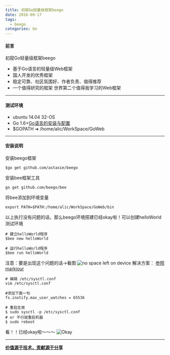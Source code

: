 ```yaml
---
title: 初窥Go轻量级框架beego
date: 2016-09-17
tags:
  - beego
categories: Go
---
```




#### 前言

初窥Go轻量级框架beego

<!-- more -->

- 基于Go语言的轻量级Web框架
- 国人开发的优秀框架
- 稳定可靠、社区氛围好、作者负责、值得推荐
- 一个值得研究的框架 世界第二个值得我学习的Web框架
___
#### 测试环境

- ubuntu 14.04 32-OS
- Go 1.6+[Go语言的安装与配置](http://www.jianshu.com/p/43835e23f195)
-  $GOPATH  ➜ /home/alic/WorkSpace/GoWeb
___
#### 安装说明

安装beego框架

~~~shell
$go get github.com/astaxie/beego
~~~
安装bee框架工具
~~~shell
go get github.com/beego/bee
~~~
将bee添加到环境变量
~~~shell
export PATH=$PATH:/home/alic/WorkSpace/GoWeb/bin
~~~
以上执行没有问题的话，那么beego环境搭建已经okay啦！可以创建helloWorld测试环境
~~~shell
# 建立helloWorld程序
$bee new helloWorld

# 运行helloWorld程序
$bee run helloWorld
~~~
注意：要是出现这个问题的话->看图
![no space left on device](http://upload-images.jianshu.io/upload_images/1678789-37356c14a29721cb.png?imageMogr2/auto-orient/strip%7CimageView2/2/w/1240)
解决方案：
[参照markjour](http://www.markjour.com/article/cannot-add-inotify-watch.html)
~~~shell
# 编辑 /etc/sysctl.conf
vim /etc/sysctl.conf

#添加下面一句
fs.inotify.max_user_watches = 65536

# 重启生效
$ sudo sysctl -p /etc/sysctl.conf
# or 不行就重启机器
$ sudo reboot
~~~
看！！已经okay啦～～～
![Okay](http://upload-images.jianshu.io/upload_images/1678789-21ec2380c53d7591.png?imageMogr2/auto-orient/strip%7CimageView2/2/w/1240)
___
**[价值源于技术，贡献源于分享](https://github.com/alicfeng)**

